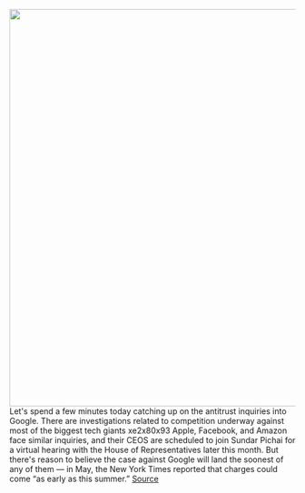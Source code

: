 <img src='https://cdn.vox-cdn.com/thumbor/sBUWnXxbo_vynpVisRsCegTuZOQ=/0x0:2040x1360/1200x800/filters:focal(857x517:1183x843)/cdn.vox-cdn.com/uploads/chorus_image/image/67059536/acastro_180427_1777_0001.0.jpg' width='700px' /><br/>
Let's spend a few minutes today catching up on the antitrust inquiries into Google. There are investigations related to competition underway against most of the biggest tech giants xe2x80x93 Apple, Facebook, and Amazon face similar inquiries, and their CEOS are scheduled to join Sundar Pichai for a virtual hearing with the House of Representatives later this month. But there's reason to believe the case against Google will land the soonest of any of them — in May, the New York Times reported that charges could come “as early as this summer.”
<a href='https://www.theverge.com/interface/2020/7/15/21324105/google-antitrust-california-search-youtube'> Source <a/>